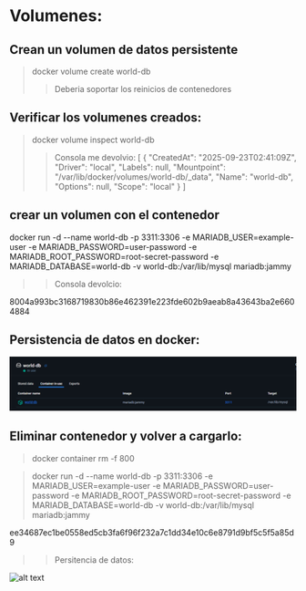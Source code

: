 # Volumenes:

## Crean un volumen de datos persistente

> docker volume create world-db
>> Deberia soportar los reinicios de contenedores

## Verificar los volumenes creados:

> docker volume inspect world-db
>>Consola me devolvio:
[
    {
        "CreatedAt": "2025-09-23T02:41:09Z",
        "Driver": "local",
        "Labels": null,
        "Mountpoint": "/var/lib/docker/volumes/world-db/_data",
        "Name": "world-db",
        "Options": null,
        "Scope": "local"
    }
]

## crear un volumen con el contenedor

docker run -d --name world-db -p 3311:3306 -e MARIADB_USER=example-user -e MARIADB_PASSWORD=user-password -e MARIADB_ROOT_PASSWORD=root-secret-password -e MARIADB_DATABASE=world-db -v world-db:/var/lib/mysql mariadb:jammy

>> Consola devolcio:

8004a993bc3168719830b86e462391e223fde602b9aeab8a43643ba2e6604884

## Persistencia de datos en docker:

![alt text](screenshots-Lesson-2/image6.png)

## Eliminar contenedor y volver a cargarlo:

> docker container rm -f 800

> docker run -d --name world-db -p 3311:3306 -e MARIADB_USER=example-user -e MARIADB_PASSWORD=user-password -e MARIADB_ROOT_PASSWORD=root-secret-password -e MARIADB_DATABASE=world-db -v world-db:/var/lib/mysql mariadb:jammy

ee34687ec1be0558ed5cb3fa6f96f232a7c1dd34e10c6e8791d9bf5c5f5a85d9

>> Persitencia de datos:

![alt text](screenshots-Lesson-2/image.png)